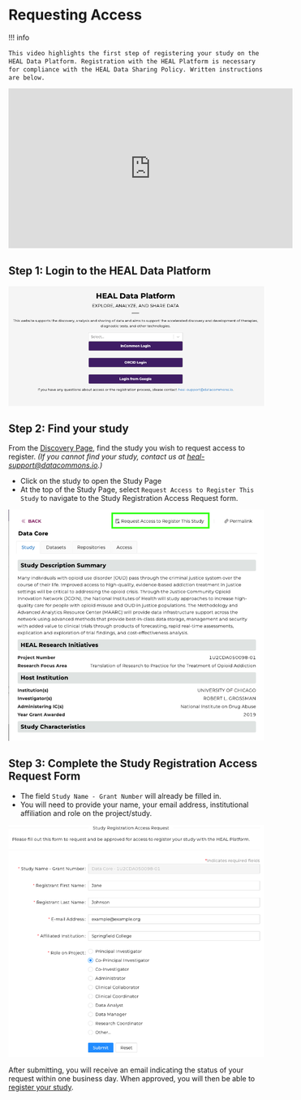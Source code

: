 # Requesting Access

!!! info

    This video highlights the first step of registering your study on the HEAL Data Platform. Registration with the HEAL Platform is necessary for compliance with the HEAL Data Sharing Policy. Written instructions are below.

<p align="center"><iframe width="560" height="315" src="https://www.youtube-nocookie.com/embed/4pnvvOwKZbc" title="YouTube video player" frameborder="0" allow="accelerometer; clipboard-write; encrypted-media; gyroscope; picture-in-picture; web-share" allowfullscreen></iframe></p>

## Step 1: Login to the HEAL Data Platform

<!-- If you want to play with sizing, you can use something like ![](../img/heal_login.png){: style="height:250px;width:534px"} -->
![](../img/heal_login.png)


## Step 2: Find your study

From the [Discovery Page](https://healdata.org/portal/discovery), find the study you
wish to request access to register. *(If you cannot find your study, contact us at heal-support@datacommons.io.)*

- Click on the study to open the Study Page
- At the top of the Study Page, select `Request Access to Register This Study`
  to navigate to the Study Registration Access Request form.

![](../img/study_reg_req_access_button.png)


## Step 3: Complete the Study Registration Access Request Form

- The field `Study Name - Grant Number` will already be filled in.
- You will need to provide your name, your email address, institutional
  affiliation and role on the project/study.

![](../img/study_reg_req_access_form.png)

After submitting, you will receive an email indicating the status of your
request within one business day. When approved, you will then be able to
[register your study](registering-your-study.md).
